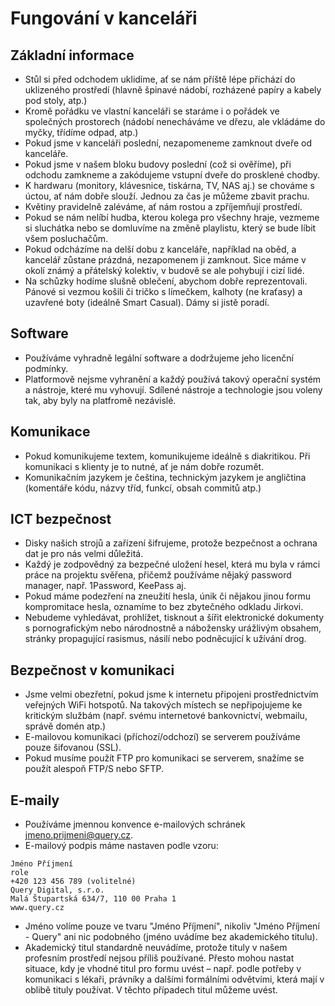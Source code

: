 # Fungování v kanceláři

## Základní informace
* Stůl si před odchodem uklidíme, ať se nám příště lépe přichází do uklizeného prostředí (hlavně špinavé nádobí, rozházené papíry a kabely pod stoly, atp.)
* Kromě pořádku ve vlastní kanceláři se staráme i o pořádek ve společných prostorech (nádobí nenecháváme ve dřezu, ale vkládáme do myčky, třídíme odpad, atp.)
* Pokud jsme v kanceláři poslední, nezapomeneme zamknout dveře od kanceláře.
* Pokud jsme v našem bloku budovy poslední (což si ověříme), při odchodu zamkneme a zakódujeme vstupní dveře do prosklené chodby.
* K hardwaru (monitory, klávesnice, tiskárna, TV, NAS aj.) se chováme s úctou, ať nám dobře slouží. Jednou za čas je můžeme zbavit prachu.
* Květiny pravidelně zaléváme, ať nám rostou a zpříjemňují prostředí.
* Pokud se nám nelíbí hudba, kterou kolega pro všechny hraje, vezmeme si sluchátka nebo se domluvíme na změně playlistu, který se bude líbit všem posluchačům.
* Pokud odcházíme na delší dobu z kanceláře, například na oběd, a kancelář zůstane prázdná, nezapomenem ji zamknout. Sice máme v okolí známý a přátelský kolektiv, v budově se ale pohybují i cizí lidé.
* Na schůzky hodíme slušně oblečení, abychom dobře reprezentovali. Pánové si vezmou košili či tričko s límečkem, kalhoty (ne kraťasy) a uzavřené boty (ideálně Smart Casual). Dámy si jistě poradí.

## Software
* Používáme vyhradně legální software a dodržujeme jeho licenční podmínky.
* Platformově nejsme vyhranění a každý používá takový operační systém a nástroje, které mu vyhovují. Sdílené nástroje a technologie jsou voleny tak, aby byly na platfromě nezávislé.

## Komunikace
* Pokud komunikujeme textem, komunikujeme ideálně s diakritikou. Při komunikaci s klienty je to nutné, ať je nám dobře rozumět.
* Komunikačním jazykem je čeština, technickým jazykem je angličtina (komentáře kódu, názvy tříd, funkcí, obsah commitů atp.)

## ICT bezpečnost
* Disky našich strojů a zařízení šifrujeme, protože bezpečnost a ochrana dat je pro nás velmi důležitá.
* Každý je zodpovědný za bezpečné uložení hesel, která mu byla v rámci práce na projektu svěřena, přičemž používáme nějaký password manager, např. 1Password, KeePass aj.
* Pokud máme podezření na zneužití hesla, únik či nějakou jinou formu kompromitace hesla, oznamíme to bez zbytečného odkladu Jirkovi.
* Nebudeme vyhledávat, prohlížet, tisknout a šířit elektronické dokumenty s pornografickým nebo národnostně a nábožensky urážlivým obsahem, stránky propagující rasismus, násilí nebo podněcující k užívání drog.

## Bezpečnost v komunikaci
* Jsme velmi obezřetní, pokud jsme k internetu připojeni prostřednictvím veřejných WiFi hotspotů. Na takových místech se nepřipojujeme ke kritickým službám (např. svému internetové bankovnictví, webmailu, správě domén atp.)
* E-mailovou komunikaci (příchozí/odchozí) se serverem používáme pouze šifovanou (SSL).
* Pokud musíme použít FTP pro komunikaci se serverem, snažíme se použít alespoň FTP/S nebo SFTP. 

## E-maily
* Používáme jmennou konvence e-mailových schránek jmeno.prijmeni@query.cz.
* E-mailový podpis máme nastaven podle vzoru:
```
Jméno Příjmení
role
+420 123 456 789 (volitelné)
Query Digital, s.r.o.
Malá Štupartská 634/7, 110 00 Praha 1
www.query.cz
```

* Jméno volíme pouze ve tvaru "Jméno Příjmení", nikoliv "Jméno Příjmení - Query" ani nic podobného (jméno uvádíme bez akademického titulu).
* Akademický titul standardně neuvádíme, protože tituly v našem profesním prostředí nejsou příliš používané. Přesto mohou nastat situace, kdy je vhodné titul pro formu uvést – např. podle potřeby v komunikaci s lékaři, právníky a dalšími formálními odvětvími, která mají v oblibě tituly používat. V těchto případech titul můžeme uvést.
